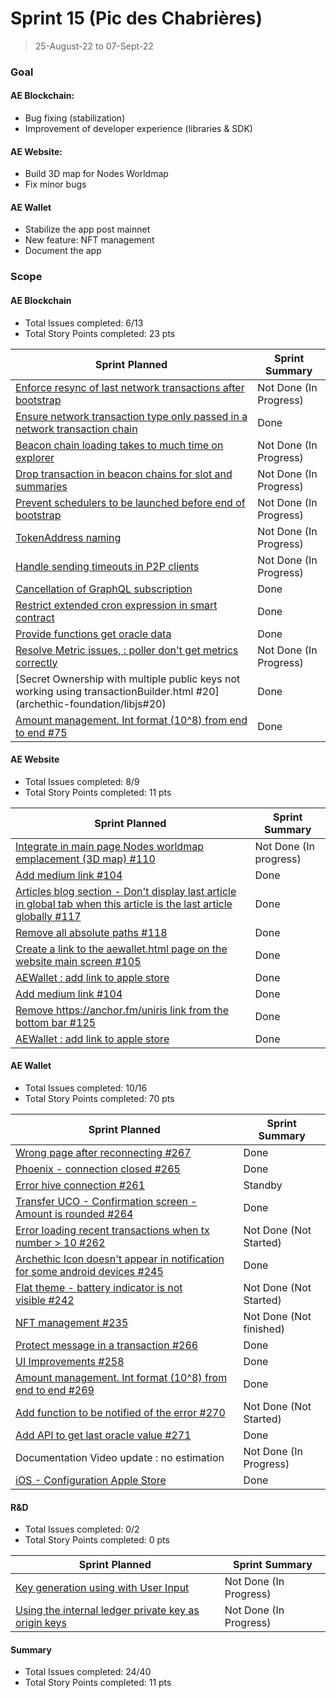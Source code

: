 # Sprint 15 (Pic des Chabrières)

> 25-August-22 to 07-Sept-22

### Goal

#### AE Blockchain:
- Bug fixing (stabilization)
- Improvement of developer experience (libraries & SDK)

#### AE Website: 
- Build 3D map for Nodes Worldmap
- Fix minor bugs

#### AE Wallet
- Stabilize the app post mainnet
- New feature: NFT management
- Document the app

### Scope

#### AE Blockchain
- Total Issues completed: 6/13
- Total Story Points completed: 23 pts

Sprint Planned | Sprint Summary
------------- | -------------
[Enforce resync of last network transactions after bootstrap](archethic-foundation/archethic-node#508) | Not Done (In Progress)
[Ensure network transaction type only passed in a network transaction chain](archethic-foundation/archethic-node#423) | Done
[Beacon chain loading takes to much time on explorer](archethic-foundation/archethic-node#458) | Not Done (In Progress)
[Drop transaction in beacon chains for slot and summaries](archethic-foundation/archethic-node#523) | Not Done (In Progress)
[Prevent schedulers to be launched before end of bootstrap](archethic-foundation/archethic-node#543) | Not Done (In Progress)
[TokenAddress naming](archethic-foundation/archethic-node#525) | Not Done (In Progress)
[Handle sending timeouts in P2P clients](archethic-foundation/archethic-node#510) | Not Done (In Progress)
[Cancellation of GraphQL subscription](archethic-foundation/libjs#67) | Done 
[Restrict extended cron expression in smart contract](archethic-foundation/archethic-node#540) | Done
[Provide functions get oracle data](archethic-foundation/libjs#72) | Done
[Resolve Metric issues, : poller don't get metrics correctly](archethic-foundation/archethic-node#455) | Not Done (In Progress)
[Secret Ownership with multiple public keys not working using transactionBuilder.html #20] (archethic-foundation/libjs#20) | Done
[Amount management. Int format (10^8) from end to end #75](archethic-foundation/libjs#75) | Done

#### AE Website
- Total Issues completed: 8/9
- Total Story Points completed: 11 pts

Sprint Planned | Sprint Summary
------------- | -------------
[Integrate in main page Nodes worldmap emplacement (3D map) #110](https://github.com/archethic-foundation/archethic-website/issues/110)| Not Done (In progress)
[Add medium link #104](https://github.com/archethic-foundation/archethic-website/issues/104)| Done
[Articles blog section - Don't display last article in global tab when this article is the last article globally #117](https://github.com/archethic-foundation/archethic-website/issues/117) | Done
[Remove all absolute paths #118](https://github.com/archethic-foundation/archethic-website/issues/118) | Done
[Create a link to the aewallet.html page on the website main screen #105](https://github.com/archethic-foundation/archethic-website/issues/105)| Done
[AEWallet : add link to apple store](https://github.com/archethic-foundation/archethic-website/issues/128)| Done
[Add medium link #104](https://github.com/archethic-foundation/archethic-website/issues/104)| Done
[Remove https://anchor.fm/uniris link from the bottom bar #125](https://github.com/archethic-foundation/archethic-website/issues/125)| Done
[AEWallet : add link to apple store](archethic-foundation/archethic-website#128)| Done


#### AE Wallet
- Total Issues completed: 10/16
- Total Story Points completed: 70 pts

Sprint Planned | Sprint Summary
------------- | -------------
[Wrong page after reconnecting #267](https://github.com/archethic-foundation/archethic-wallet/issues/267)| Done
[Phoenix - connection closed #265](https://github.com/archethic-foundation/archethic-wallet/issues/265)| Done
[Error hive connection #261](https://github.com/archethic-foundation/archethic-wallet/issues/261)| Standby
[Transfer UCO - Confirmation screen - Amount is rounded #264](https://github.com/archethic-foundation/archethic-wallet/issues/264)| Done
[Error loading recent transactions when tx number > 10 #262](https://github.com/archethic-foundation/archethic-wallet/issues/262)| Not Done (Not Started)
[Archethic Icon doesn't appear in notification for some android devices #245](https://github.com/archethic-foundation/archethic-wallet/issues/245)| Done
[Flat theme - battery indicator is not visible #242](https://github.com/archethic-foundation/archethic-wallet/issues/242)| Not Done (Not Started)
[NFT management #235](https://github.com/archethic-foundation/archethic-wallet/issues/235)| Not Done (Not finished)
[Protect message in a transaction #266](https://github.com/archethic-foundation/archethic-wallet/issues/266)| Done
[UI Improvements #258](https://github.com/archethic-foundation/archethic-wallet/issues/258)| Done
[Amount management. Int format (10^8) from end to end #269](https://github.com/archethic-foundation/archethic-wallet/issues/269)| Done
[Add function to be notified of the error #270](https://github.com/archethic-foundation/archethic-wallet/issues/270)| Not Done (Not Started)
[Add API to get last oracle value #271](https://github.com/archethic-foundation/archethic-wallet/issues/271)| Done
Documentation Video update : no estimation| Not Done (In Progress)
[iOS - Configuration Apple Store](archethic-foundation/archethic-wallet#272)| Done


#### R&D
- Total Issues completed: 0/2
- Total Story Points completed: 0 pts

Sprint Planned | Sprint Summary
------------- | -------------
[Key generation using with User Input](archethic-foundation/biometrics#49) | Not Done (In Progress)
[Using the internal ledger private key as origin keys](archethic-foundation/archethic-ledger#36) | Not Done (In Progress)


#### Summary 
- Total Issues completed: 24/40
- Total Story Points completed: 11 pts
